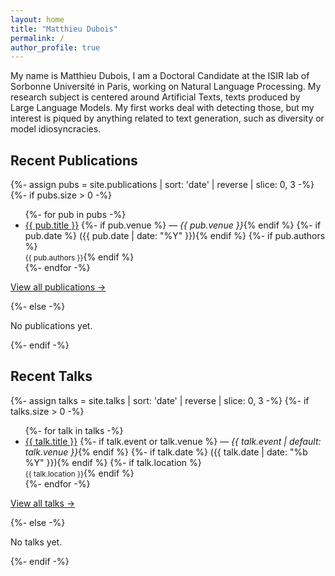 ```yaml
---
layout: home
title: "Matthieu Dubois"
permalink: /
author_profile: true
---
```


My name is Matthieu Dubois, I am a Doctoral Candidate at the ISIR lab of Sorbonne Université in Paris, working on Natural Language Processing. My research subject is centered around Artificial Texts, texts produced by Large Language Models. My first works deal with detecting those, but my interest is piqued by anything related to text generation, such as diversity or model idiosyncracies.

<!-- ===== Recent Publications ===== -->
## Recent Publications
{%- assign pubs = site.publications | sort: 'date' | reverse | slice: 0, 3 -%}
{%- if pubs.size > 0 -%}
<ul>
{%- for pub in pubs -%}
  <li>
    <a href="{{ pub.url | relative_url }}">{{ pub.title }}</a>
    {%- if pub.venue %} — <em>{{ pub.venue }}</em>{% endif %}
    {%- if pub.date %} ({{ pub.date | date: "%Y" }}){% endif %}
    {%- if pub.authors %}<br/><small>{{ pub.authors }}</small>{% endif %}
  </li>
{%- endfor -%}
</ul>
<p><a href="{{ '/publications/' | relative_url }}">View all publications →</a></p>
{%- else -%}
<p>No publications yet.</p>
{%- endif -%}

<!-- ===== Recent Talks ===== -->
## Recent Talks
{%- assign talks = site.talks | sort: 'date' | reverse | slice: 0, 3 -%}
{%- if talks.size > 0 -%}
<ul>
{%- for talk in talks -%}
  <li>
    <a href="{{ talk.url | relative_url }}">{{ talk.title }}</a>
    {%- if talk.event or talk.venue %} — <em>{{ talk.event | default: talk.venue }}</em>{% endif %}
    {%- if talk.date %} ({{ talk.date | date: "%b %Y" }}){% endif %}
    {%- if talk.location %}<br/><small>{{ talk.location }}</small>{% endif %}
  </li>
{%- endfor -%}
</ul>
<p><a href="{{ '/talks/' | relative_url }}">View all talks →</a></p>
{%- else -%}
<p>No talks yet.</p>
{%- endif -%}
